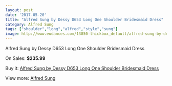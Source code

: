 ```yaml
---
layout: post
date: '2017-05-20'
title: "Alfred Sung by Dessy D653 Long One Shoulder Bridesmaid Dress"
category: Alfred Sung
tags: ["shoulder","long","alfred","style","sung"]
image: http://www.eudances.com/13850-thickbox_default/alfred-sung-by-dessy-d653-long-one-shoulder-bridesmaid-dress.jpg
---
```

Alfred Sung by Dessy D653 Long One Shoulder Bridesmaid Dress

On Sales: **$235.99**
<a href="https://www.eudances.com/en/alfred-sung/4161-alfred-sung-by-dessy-d653-long-one-shoulder-bridesmaid-dress.html"><amp-img layout="responsive" width="600" height="600" src="//www.eudances.com/13850-thickbox_default/alfred-sung-by-dessy-d653-long-one-shoulder-bridesmaid-dress.jpg" alt="Alfred Sung by Dessy D653 Long One Shoulder Bridesmaid Dress 0" /></a>
<a href="https://www.eudances.com/en/alfred-sung/4161-alfred-sung-by-dessy-d653-long-one-shoulder-bridesmaid-dress.html"><amp-img layout="responsive" width="600" height="600" src="//www.eudances.com/13853-thickbox_default/alfred-sung-by-dessy-d653-long-one-shoulder-bridesmaid-dress.jpg" alt="Alfred Sung by Dessy D653 Long One Shoulder Bridesmaid Dress 1" /></a>
<a href="https://www.eudances.com/en/alfred-sung/4161-alfred-sung-by-dessy-d653-long-one-shoulder-bridesmaid-dress.html"><amp-img layout="responsive" width="600" height="600" src="//www.eudances.com/13852-thickbox_default/alfred-sung-by-dessy-d653-long-one-shoulder-bridesmaid-dress.jpg" alt="Alfred Sung by Dessy D653 Long One Shoulder Bridesmaid Dress 2" /></a>
<a href="https://www.eudances.com/en/alfred-sung/4161-alfred-sung-by-dessy-d653-long-one-shoulder-bridesmaid-dress.html"><amp-img layout="responsive" width="600" height="600" src="//www.eudances.com/13851-thickbox_default/alfred-sung-by-dessy-d653-long-one-shoulder-bridesmaid-dress.jpg" alt="Alfred Sung by Dessy D653 Long One Shoulder Bridesmaid Dress 3" /></a>

Buy it: [Alfred Sung by Dessy D653 Long One Shoulder Bridesmaid Dress](https://www.eudances.com/en/alfred-sung/4161-alfred-sung-by-dessy-d653-long-one-shoulder-bridesmaid-dress.html "Alfred Sung by Dessy D653 Long One Shoulder Bridesmaid Dress")

View more: [Alfred Sung](https://www.eudances.com/en/52-alfred-sung "Alfred Sung")